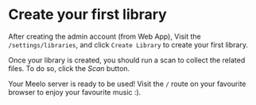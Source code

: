 # Create your first library

After creating the admin account (from Web App),
Visit the `/settings/libraries`, and click `Create Library` to create your first library.

Once your library is created, you should run a scan to collect the related files. To do so, click the *Scan* button.

Your Meelo server is ready to be used! Visit the `/` route on your favourite browser to enjoy your favourite music :).
